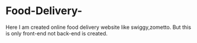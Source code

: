 # Food-Delivery-
Here I am created online food delivery website like swiggy,zometto. But this is only front-end not back-end is created.
